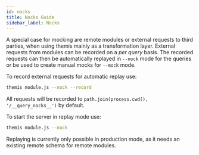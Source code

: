 ```yaml
---
id: nocks
title: Nocks Guide
sidebar_label: Nocks
---
```


A special case for mocking are remote modules or external requests to third parties, when using themis mainly as a transformation layer. External requests from modules can be recorded on a _per query_ basis. The recorded requests can then be automatically replayed in `--nock` mode for the queries or be used to create manual mocks for `--mock` mode.

To record external requests for automatic replay use:
```bash
themis module.js --nock --record
```
All requests will be recorded to `path.join(process.cwd(), '/__query_nocks__')` by default.

To start the server in replay mode use:
```bash
themis module.js --nock
```
Replaying is currently only possible in production mode, as it needs an existing remote schema for remote modules.

